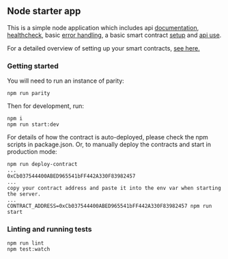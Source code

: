 ## Node starter app
This is a simple node application which includes api [documentation](https://github.com/koajs/koa/tree/master/docs),
[healthcheck](https://github.com/appliedblockchain/koa-healthcheck), basic [error handling](lib/middleware), a
basic smart contract [setup](lib/setupWeb3.js) and [api use](lib/api).

For a detailed overview of setting up your smart contracts, [see here.](https://github.com/appliedblockchain/base-contracts)

### Getting started

You will need to run an instance of parity:
```
npm run parity
```

Then for development, run:
```
npm i
npm run start:dev
```
For details of how the contract is auto-deployed, please check the npm scripts in package.json.
Or, to manually deploy the contracts and start in production mode:
```
npm run deploy-contract
...
0xCb037544400ABED965541bFF442A330F83982457
...
copy your contract address and paste it into the env var when starting the server.
...
CONTRACT_ADDRESS=0xCb037544400ABED965541bFF442A330F83982457 npm run start
```

### Linting and running tests
```
npm run lint
npm test:watch
```
